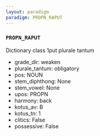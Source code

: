 ```yaml
---
layout: paradigm
paradigm: PROPN_RAPUT
---
```

### ` PROPN_RAPUT `

Dictionary class 1put plurale tantum
* grade_dir: weaken
* plurale_tantum: obligatory
* pos: NOUN
* stem_diphthong: None
* stem_vowel: None
* upos: PROPN
* harmony: back
* kotus_av: B
* kotus_tn: 1
* clitics: False
* possessive: False
